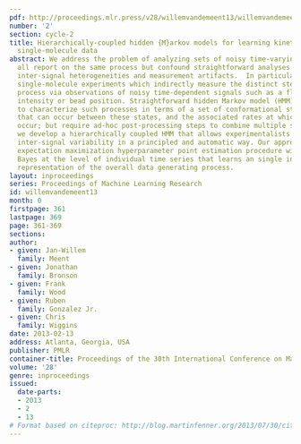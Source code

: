 ```yaml
---
pdf: http://proceedings.mlr.press/v28/willemvandemeent13/willemvandemeent13.pdf
number: '2'
section: cycle-2
title: Hierarchically-coupled hidden {M}arkov models for learning kinetic rates from
  single-molecule data
abstract: We address the problem of analyzing sets of noisy time-varying signals that
  all report on the same process but confound straightforward analyses due to complex
  inter-signal heterogeneities and measurement artifacts.  In particular we consider
  single-molecule experiments which indirectly measure the distinct steps in a biomolecular
  process via observations of noisy time-dependent signals such as a fluorescence
  intensity or bead position. Straightforward hidden Markov model (HMM) analyses attempt
  to characterize such processes in terms of a set of conformational states, the transitions
  that can occur between these states, and the associated rates at which those transitions
  occur; but require ad-hoc post-processing steps to combine multiple signals.  Here
  we develop a hierarchically coupled HMM that allows experimentalists to deal with
  inter-signal variability in a principled and automatic way. Our approach is a generalized
  expectation maximization hyperparameter point estimation procedure with variational
  Bayes at the level of individual time series that learns an single interpretable
  representation of the overall data generating process.
layout: inproceedings
series: Proceedings of Machine Learning Research
id: willemvandemeent13
month: 0
firstpage: 361
lastpage: 369
page: 361-369
sections: 
author:
- given: Jan-Willem
  family: Meent
- given: Jonathan
  family: Bronson
- given: Frank
  family: Wood
- given: Ruben
  family: Gonzalez Jr.
- given: Chris
  family: Wiggins
date: 2013-02-13
address: Atlanta, Georgia, USA
publisher: PMLR
container-title: Proceedings of the 30th International Conference on Machine Learning
volume: '28'
genre: inproceedings
issued:
  date-parts:
  - 2013
  - 2
  - 13
# Format based on citeproc: http://blog.martinfenner.org/2013/07/30/citeproc-yaml-for-bibliographies/
---
```


